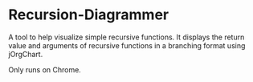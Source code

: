 # Recursion-Diagrammer

A tool to help visualize simple recursive functions. It displays the return value and arguments of recursive functions in a branching format using jOrgChart. 

Only runs on Chrome. 
